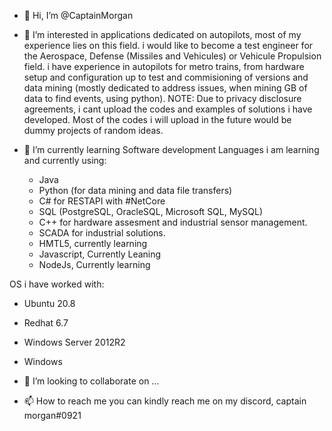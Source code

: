 - 👋 Hi, I’m @CaptainMorgan
- 👀 I’m interested in applications dedicated on autopilots, most of my experience lies on this field. 
      i would like to become a test engineer for the Aerospace, Defense (Missiles and Vehicules) or Vehicule Propulsion field.
      i have experience in autopilots for metro trains, from hardware setup and configuration up to test and commisioning of versions and data mining (mostly dedicated to address
      issues, when mining GB of data to find events, using python).
NOTE: Due to privacy disclosure agreements, i cant upload the codes and examples of solutions i have developed. 
Most of the codes i will upload in the future would be dummy projects of random ideas.

- 🌱 I’m currently learning Software development
Languages i am learning and currently using:
  - Java
  - Python (for data mining and data file transfers)
  - C# for RESTAPI with #NetCore
  - SQL (PostgreSQL, OracleSQL, Microsoft SQL, MySQL)
  - C++ for hardware assesment and industrial sensor management.
  - SCADA for industrial solutions.
  - HMTL5, currently learning
  - Javascript, Currently Leaning
  - NodeJs, Currently learning

OS i have worked with:
  - Ubuntu 20.8
  - Redhat 6.7
  - Windows Server 2012R2
  - Windows

- 💞️ I’m looking to collaborate on ...
- 📫 How to reach me you can kindly reach me on my discord, captain morgan#0921

<!---
CaptainMorgan507/CaptainMorgan507 is a ✨ special ✨ repository because its `README.md` (this file) appears on your GitHub profile.
You can click the Preview link to take a look at your changes.
--->
